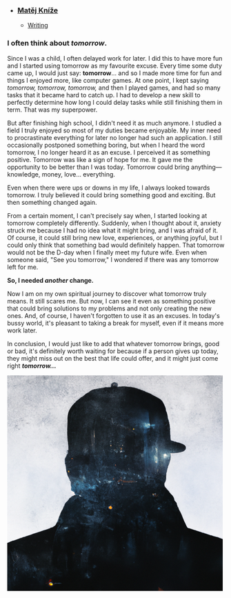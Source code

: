 - ### [Matěj Kníže](https://matej-knize.github.io/english-for-designers/03-content-first/) 
    - [Writing](writing.md)

### I often think about *tomorrow*.

Since I was a child, I often delayed work for later. I did this to have more fun and I started using tomorrow as my favourite excuse. Every time some duty came up, I would just say: **tomorrow**... and so I made more time for fun and things I enjoyed more, like computer games. At one point, I kept saying *tomorrow, tomorrow, tomorrow,* and then I played games, and had so many tasks that it became hard to catch up. I had to develop a new skill to perfectly determine how long I could delay tasks while still finishing them in term. That was my superpower.

But after finishing high school, I didn't need it as much anymore. I studied a field I truly enjoyed so most of my duties became enjoyable. My inner need to procrastinate everything for later no longer had such an application. I still occasionally postponed something boring, but when I heard the word tomorrow, I no longer heard it as an excuse. I perceived it as something positive. Tomorrow was like a sign of hope for me. It gave me the opportunity to be better than I was today. Tomorrow could bring anything—knowledge, money, love... everything. 

Even when there were ups or downs in my life, I always looked towards tomorrow. I truly believed it could bring something good and exciting. But then something changed again. 

From a certain moment, I can't precisely say when, I started looking at tomorrow completely differently. Suddenly, when I thought about it, anxiety struck me because I had no idea what it might bring, and I was afraid of it. Of course, it could still bring new love, experiences, or anything joyful, but I could only think that something bad would definitely happen. That tomorrow would not be the D-day when I finally meet my future wife. Even when someone said, "See you tomorrow," I wondered if there was any tomorrow left for me.

**So, I needed _another_ change.**

Now I am on my own spiritual journey to discover what tomorrow truly means. It still scares me. But now, I can see it even as something positive that could bring solutions to my problems and not only creating the new ones. And, of course, I haven't forgotten to use it as an excuses. In today's bussy world, it's pleasant to taking a break for myself, even if it means more work later.

In conclusion, I would just like to add that whatever tomorrow brings, good or bad, it's definitely worth waiting for because if a person gives up today, they might miss out on the best that life could offer, and it might just come right ***tomorrow...***



<img src="images/fearful_man.png" width="500" height="500" alt="abstract silhouette of man with fear of tomorow" >
